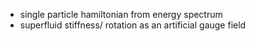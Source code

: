 - single particle hamiltonian from energy spectrum
- superfluid stiffness/ rotation as an artificial gauge field
